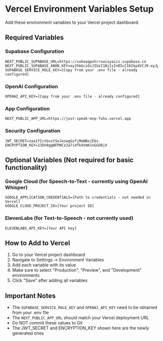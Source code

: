 # Vercel Environment Variables Setup

Add these environment variables to your Vercel project dashboard:

## Required Variables

### Supabase Configuration
```
NEXT_PUBLIC_SUPABASE_URL=https://vokeaqpxhrroaisyaizz.supabase.co
NEXT_PUBLIC_SUPABASE_ANON_KEY=eyJhbGciOiJIUzI1NiIsInR5cCI6IkpXVCJ9.eyJpc3MiOiJzdXBhYmFzZSIsInJlZiI6InZva2VhcXB4aHJyb2Fpc3lhaXp6Iiwicm9sZSI6ImFub24iLCJpYXQiOjE3NTM0MTk0OTQsImV4cCI6MjA2ODk5NTQ5NH0.zBcsntGMiGp1Vgbe_3PnT1Rn7qsfKOzjLwCSwf8xbao
SUPABASE_SERVICE_ROLE_KEY=[Copy from your .env file - already configured]
```

### OpenAI Configuration
```
OPENAI_API_KEY=[Copy from your .env file - already configured]
```

### App Configuration
```
NEXT_PUBLIC_APP_URL=https://just-speak-mvp-7uhu.vercel.app
```

### Security Configuration
```
JWT_SECRET=zoa1fIctbsztSeJezwgGzfjMeWBojEbs
ENCRYPTION_KEY=13DV8ggWFPWCz2a7i4fkXVmKsnGGO8jX
```

## Optional Variables (Not required for basic functionality)

### Google Cloud (for Speech-to-Text - currently using OpenAI Whisper)
```
GOOGLE_APPLICATION_CREDENTIALS=[Path to credentials - not needed in Vercel]
GOOGLE_CLOUD_PROJECT_ID=[Your project ID]
```

### ElevenLabs (for Text-to-Speech - not currently used)
```
ELEVENLABS_API_KEY=[Your API key]
```

## How to Add to Vercel

1. Go to your Vercel project dashboard
2. Navigate to Settings → Environment Variables
3. Add each variable with its value
4. Make sure to select "Production", "Preview", and "Development" environments
5. Click "Save" after adding all variables

## Important Notes

- The `SUPABASE_SERVICE_ROLE_KEY` and `OPENAI_API_KEY` need to be obtained from your .env file
- The `NEXT_PUBLIC_APP_URL` should match your Vercel deployment URL
- Do NOT commit these values to Git
- The JWT_SECRET and ENCRYPTION_KEY shown here are the newly generated ones